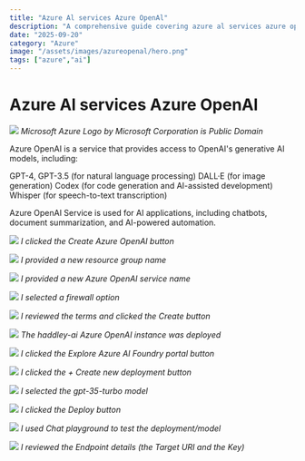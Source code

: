 ```yaml
---
title: "Azure Al services Azure OpenAl"
description: "A comprehensive guide covering azure al services azure openal"
date: "2025-09-20"
category: "Azure"
image: "/assets/images/azureopenal/hero.png"
tags: ["azure","ai"]
---
```


# Azure Al services Azure OpenAl

![](/assets/images/azureopenal/azurex70x75.svg)
*Microsoft Azure Logo by Microsoft Corporation is Public Domain*


Azure OpenAI is a service that provides access to OpenAI's generative AI models, including:

GPT-4, GPT-3.5 (for natural language processing)
DALL·E (for image generation)
Codex (for code generation and AI-assisted development)
Whisper (for speech-to-text transcription)

Azure OpenAI Service is used for AI applications, including chatbots, document summarization, and AI-powered automation.

![](/assets/images/azureopenal/screenshot-2025-02-04-at-9.23.12pm-1536x877.png)
*I clicked the Create Azure OpenAI button*

![](/assets/images/azureopenal/screenshot-2025-02-04-at-9.23.39pm-1536x874.png)
*I provided a new resource group name*

![](/assets/images/azureopenal/screenshot-2025-02-04-at-9.24.32pm-1536x943.png)
*I provided a new Azure OpenAI service name*

![](/assets/images/azureopenal/screenshot-2025-02-04-at-9.24.43pm-1536x936.png)
*I selected a firewall option*

![](/assets/images/azureopenal/screenshot-2025-02-04-at-9.25.05pm-1536x941.png)
*I reviewed the terms and clicked the Create button*

![](/assets/images/azureopenal/screenshot-2025-02-04-at-9.25.21pm-1536x226.png)
*The haddley-ai Azure OpenAI instance was deployed*

![](/assets/images/azureopenal/screenshot-2025-02-05-at-4.55.43pm-2136x1099.png)
*I clicked the Explore Azure AI Foundry portal button*

![](/assets/images/azureopenal/screenshot-2025-02-04-at-10.06.50pm-1536x840.png)
*I clicked the + Create new deployment button*

![](/assets/images/azureopenal/screenshot-2025-02-04-at-10.07.11pm-1536x798.png)
*I selected the gpt-35-turbo model*

![](/assets/images/azureopenal/screenshot-2025-02-04-at-10.07.23pm-1536x844.png)
*I clicked the Deploy button*

![](/assets/images/azureopenal/screenshot-2025-02-05-at-4.45.53pm-1536x795.png)
*I used Chat playground to test the deployment/model*

![](/assets/images/azureopenal/screenshot-2025-02-04-at-10.33.37pm-1536x842.png)
*I reviewed the Endpoint details (the Target URI and the Key)*

